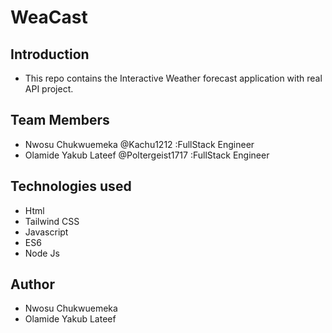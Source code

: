# WeaCast

## Introduction

- This repo contains the Interactive Weather forecast application with real API project.

## Team Members
- Nwosu Chukwuemeka     @Kachu1212    :FullStack Engineer
- Olamide Yakub Lateef   @Poltergeist1717  :FullStack Engineer

## Technologies used
- Html
- Tailwind CSS
- Javascript
- ES6
- Node Js

## Author 

- Nwosu Chukwuemeka
- Olamide Yakub Lateef


